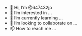 - 👋 Hi, I’m @647432jp
- 👀 I’m interested in ...
- 🌱 I’m currently learning ...
- 💞️ I’m looking to collaborate on ...
- 📫 How to reach me ...

<!---
647432jp/647432jp is a ✨ special ✨ repository because its `README.md` (this file) appears on your GitHub profile.
You can click the Preview link to take a look at your changes.
--->
